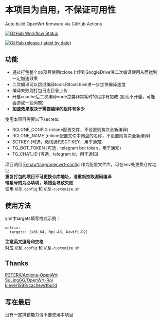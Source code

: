 # 本项目为自用，不保证可用性

Auto build OpenWrt firmware via GitHub Actions  

[![GitHub Workflow Status](https://img.shields.io/github/workflow/status/EnnawYang/openwrt-fastbuild/Build%20OpenWrt?label=GITHUB%20ACTIONS&style=for-the-badge)](https://github.com/EnnawYang/openwrt-fastbuild/actions)  

[![GitHub release (latest by date)](https://img.shields.io/github/v/release/EnnawYang/openwrt-fastbuild?style=for-the-badge&label=DOWNLOADS)](https://github.com/EnnawYang/openwrt-fastbuild/releases/latest)  

## 功能
- 通过打包整个op项目使用rclone上传到GoogleDrive供二次编译使用从而达到一定加速效果  
- 二次编译可以跳过编译tools和toolchain进一步加快编译速度  
- 编译失败则打包日志目录上传  
- 开启ccache后二次编译node之类非常耗时的程序有加成 (默认不开启，可能会造成一些问题)  
- **加速效果取决于需要编译的组件有多少**  

使用本项目需要以下secrets:  
- RCLONE_CONFIG (rclone配置文件，不设置则每次全新编译)  
- RCLONE_NAME (rclone配置文件中网盘的名称，不设置则每次全新编译)  
- SCTKEY (可选，微信通知SCT KEY，用于通知)  
- TG_BOT_TOKEN (可选，telegram bot token，用于通知)  
- TG_CHAT_ID (可选，telegram id，用于通知)  

项目调用 [EnnawYang/openwrt-config](https://github.com/EnnawYang/openwrt-config) 作为配置文件库，可在env处更换仓库地址  
**重复打包的项目不可更换仓库地址，请重新拉取源码编译**  
**带星号的为必填项，填错会导致失败**  
调用 `机型.config` 和 `机型-customize.sh`  

## 使用方法
yml中targets填写格式示例：  
```  
matrix:
  targets: [x86_64, Rpi-4B, Newifi-D2]
```  
**注意英文逗号和空格**  
对应 `机型.config` 和 `机型-customize.sh`  

## Thanks
[P3TERX/Actions-OpenWrt](https://github.com/P3TERX/Actions-OpenWrt)  
[SuLingGG/OpenWrt-Rpi](https://github.com/SuLingGG/OpenWrt-Rpi)  
[klever1988/cachewrtbuild](https://github.com/klever1988/cachewrtbuild)

## 写在最后
没有一定排错能力请不要使用本项目
